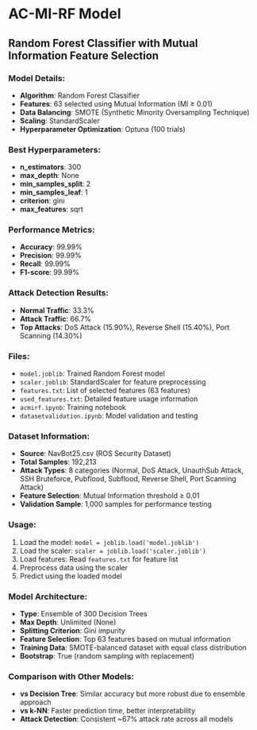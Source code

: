 # AC-MI-RF Model

## Random Forest Classifier with Mutual Information Feature Selection

### Model Details:
- **Algorithm**: Random Forest Classifier  
- **Features**: 63 selected using Mutual Information (MI ≥ 0.01)
- **Data Balancing**: SMOTE (Synthetic Minority Oversampling Technique)
- **Scaling**: StandardScaler
- **Hyperparameter Optimization**: Optuna (100 trials)

### Best Hyperparameters:
- **n_estimators**: 300
- **max_depth**: None
- **min_samples_split**: 2
- **min_samples_leaf**: 1
- **criterion**: gini
- **max_features**: sqrt

### Performance Metrics:
- **Accuracy**: 99.99%
- **Precision**: 99.99%
- **Recall**: 99.99%
- **F1-score**: 99.99%

### Attack Detection Results:
- **Normal Traffic**: 33.3%
- **Attack Traffic**: 66.7%
- **Top Attacks**: DoS Attack (15.90%), Reverse Shell (15.40%), Port Scanning (14.30%)

### Files:
- `model.joblib`: Trained Random Forest model
- `scaler.joblib`: StandardScaler for feature preprocessing
- `features.txt`: List of selected features (63 features)
- `used_features.txt`: Detailed feature usage information
- `acmirf.ipynb`: Training notebook
- `datasetvalidation.ipynb`: Model validation and testing

### Dataset Information:
- **Source**: NavBot25.csv (ROS Security Dataset)
- **Total Samples**: 192,213
- **Attack Types**: 8 categories (Normal, DoS Attack, UnauthSub Attack, SSH Bruteforce, Pubflood, Subflood, Reverse Shell, Port Scanning Attack)
- **Feature Selection**: Mutual Information threshold ≥ 0.01
- **Validation Sample**: 1,000 samples for performance testing

### Usage:
1. Load the model: `model = joblib.load('model.joblib')`
2. Load the scaler: `scaler = joblib.load('scaler.joblib')`
3. Load features: Read `features.txt` for feature list
4. Preprocess data using the scaler
5. Predict using the loaded model

### Model Architecture:
- **Type**: Ensemble of 300 Decision Trees
- **Max Depth**: Unlimited (None)
- **Splitting Criterion**: Gini impurity
- **Feature Selection**: Top 63 features based on mutual information
- **Training Data**: SMOTE-balanced dataset with equal class distribution
- **Bootstrap**: True (random sampling with replacement)

### Comparison with Other Models:
- **vs Decision Tree**: Similar accuracy but more robust due to ensemble approach
- **vs k-NN**: Faster prediction time, better interpretability
- **Attack Detection**: Consistent ~67% attack rate across all models
